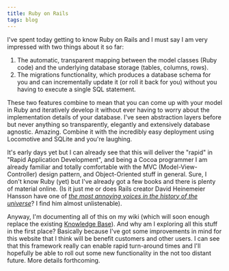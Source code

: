 ```yaml
---
title: Ruby on Rails
tags: blog
---
```


I've spent today getting to know Ruby on Rails and I must say I am very impressed with two things about it so far:

1.  The automatic, transparent mapping between the model classes (Ruby code) and the underlying database storage (tables, columns, rows).
2.  The migrations functionality, which produces a database schema for you and can incrementally update it (or roll it back for you) without you having to execute a single SQL statement.

These two features combine to mean that you can come up with your model in Ruby and iteratively develop it without ever having to worry about the implementation details of your database. I've seen abstraction layers before but never anything so transparently, elegantly and extensively database agnostic. Amazing. Combine it with the incredibly easy deployment using Locomotive and SQLite and you're laughing.

It's early days yet but I can already see that this will deliver the "rapid" in "Rapid Application Development", and being a Cocoa programmer I am already familiar and totally comfortable with the MVC (Model-View-Controller) design pattern, and Object-Oriented stuff in general. Sure, I don't know Ruby (yet) but I've already got a few books and there is plenty of material online. (Is it just me or does Rails creator David Heinemeier Hansson have one of _[the most annoying voices in the history of the universe](http://media.rubyonrails.org/video/migrations.mov)_? I find him almost unlistenable).

Anyway, I'm documenting all of this on my wiki (which will soon enough replace the existing [Knowledge Base](http://typechecked.net/a/knowledge-base/)). And why am I exploring all this stuff in the first place? Basically because I've got some improvements in mind for this website that I think will be benefit customers and other users. I can see that this framework really can enable rapid turn-around times and I'll hopefully be able to roll out some new functionality in the not too distant future. More details forthcoming.
